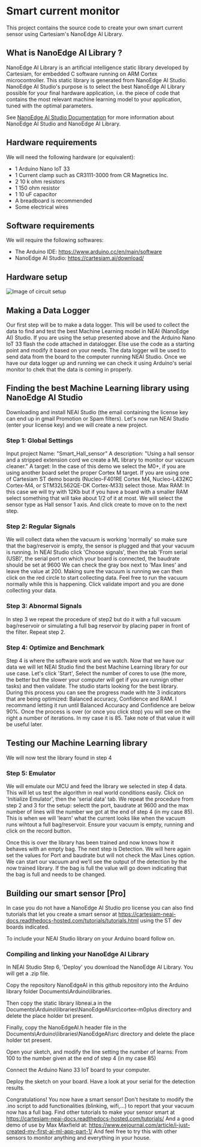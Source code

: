 # Smart current monitor
This project contains the source code to create your own smart current sensor using Cartesiam's NanoEdge AI Library.

## What is NanoEdge AI Library ?
NanoEdge AI Library is an artificial intelligence static library developed by Cartesiam, for embedded C software running on ARM Cortex microcontroller. This static library is generated from NanoEdge AI Studio. 
NanoEdge AI Studio's purpose is to select the best NanoEdge AI Library possible for your final hardware application, i.e. the piece of code that contains the most relevant machine learning model to your application, tuned with the optimal parameters.

See [NanoEdge AI Studio Documentation](https://cartesiam-neai-docs.readthedocs-hosted.com/) for more information about NanoEdge AI Studio and NanoEdge AI Library.

## Hardware requirements
We will need the following hardware (or equivalent):
  * 1 Arduino Nano IoT 33
  * 1 Current clamp such as CR3111-3000 from CR Magnetics Inc.
  * 2 10 k ohm resistors
  * 1 150 ohm resistor
  * 1 10 uF capacitor
  * A breadboard is recommended
  * Some electrical wires
  
## Software requirements
We will require the following softwares:
  * The Arduino IDE: https://www.arduino.cc/en/main/software
  * NanoEdge AI Studio: https://cartesiam.ai/download/
  
## Hardware setup
![Image of circuit setup](https://cartesiam-neai-docs.readthedocs-hosted.com/_images/pince_amp_bb2.png)

## Making a Data Logger
Our first step will be to make a data logger. This will be used to collect the data to find and test the best Machine Learning model in NEAI (NanoEdge AI) Studio.
If you are using the setup presented above and the Arduino Nano IoT 33 flash the code attached in datalogger.
Else use the code as a starting point and modify it based on your needs.
The data logger will be used to send data from the board to the computer running NEAI Studio. 
Once we have our data logger up and running we can check it using Arduino's serial monitor to chek that the data is coming in properly.


## Finding the best Machine Learning library using NanoEdge AI Studio
Downloading and install NEAI Studio (the email containing the license key can end up in gmail Promotion or Spam filters).
Let's now run NEAI Studio (enter your license key) and we will create a new project. 
### Step 1: Global Settings
Input project Name: "Smart_Hall_sensor"
A description: "Using a hall sensor and a stripped extension cord we create a ML library to monitor our vacuum cleaner."
A target: In the case of this demo we select the M0+, if you are using another board selet the proper Cortex M target. If you are using one of Cartesiam ST demo boards (Nucleo-F401RE Cortex M4, Nucleo-L432KC Cortex-M4, or STM32L562QE-DK Cortex-M33) select those.
Max RAM: In this case we will try with 12Kb but if you have a board with a smaller RAM select something that will take about 1/2 of it at most. 
We will select the sensor type as Hall sensor 1 axis.
And click create to move on to the next step.

### Step 2: Regular Signals
We will collect data when the vacuum is working 'normally' so make sure that the bag/reservoir is empty, the sensor is plugged and that your vacuum is running.
In NEAI Studio click 'Choose signals', 
then the tab 'From serial (USB)', 
the serial port on which your board is connected,
the baudrate should be set at 9600 
We can check the gray box next to 'Max lines' and leave the value at 200. 
Making sure the vacuum is running we can then click on the red circle to start collecting data. Feel free to run the vacuum normally while this is happening.
Click validate import and you are done collecting your data.

### Step 3: Abnormal Signals
In step 3 we repeat the procedure of step2 but do it with a full vacuum bag/reservoir or simulating a full bag reservoir by placing paper in front of the filter.
Repeat step 2.

### Step 4: Optimize and Benchmark
Step 4 is where the software work and we watch. 
Now that we have our data we will let NEAI Studio find the best Machine Learning library for our use case. 
Let's click 'Start', Select the number of cores to use (the more, the better but the slower your computer will get if you are runnign other tasks) and then validate.
The studio starts looking for the best library. During this process you can see the progress made with hte 3 indicators that are being optimized: Balanced accuracy, Confidence and RAM. I recommand letting it run until Balanced Accuracy and Confidence are below 90%. Once the process is over (or once you click stop) you will see on the right a number of iterations. In my case it is 85. Take note of that value it will be useful later.


## Testing our Machine Learning library
We will now test the library found in step 4
### Step 5: Emulator
We will emulate our MCU and feed the library we selected in step 4 data. This will let us test the algorithm in real world conditions easily. 
Click on 'Initialize Emulator', then the 'serial data' tab.
We repeat the procedure from step 2 and 3 for the setup: selectt the port, baudrate at 9600 and the max number of lines will the number we got at the end of step 4 (in my case 85). 
This is when we will 'learn' what the current looks like when the vacuum runs wihtout a full bag/reservoir. Ensure your vacuum is empty, running and click on the record button. 

Once this is over the library has been trained and now knows how it behaves with an empty bag. 
The next step is Detection. We will here again set the values for Port and baudrate but will not check the Max Lines option. 
We can start our vacuum and we'll see the output of the detection by the now trained library. If the bag is full the value will go down indicating that the bag is full and needs to be changed. 

## Building our smart sensor [Pro]
In case you do not have a NanoEdge AI Studio pro license you can also find tutorials that let you create a smart sensor at https://cartesiam-neai-docs.readthedocs-hosted.com/tutorials/tutorials.html using the ST dev boards indicated.

To include your NEAI Studio library on your Arduino board follow on. 

### Compiling and linking your NanoEdge AI Library
In NEAI Studio Step 6, 'Deploy' you download the NanoEdge AI Library. You will get a .zip file.

Copy the repository NanoEdgeAI in this github repository into the Arduino library folder Documents\Arduino\libraries.

Then copy the static library libneai.a in the Documents\Arduino\libraries\NanoEdgeAI\src\cortex-m0plus directory and delete the place holder txt present.

Finally, copy the NanoEdgeAI.h header file in the Documents\Arduino\libraries\NanoEdgeAI\src directory and delete the place holder txt present.

Open your sketch, and modify the line setting the number of learns:
From 100 to the number given at the end of step 4 (in my case 85)

Connect the Arduino Nano 33 IoT board to your computer.

Deploy the sketch on your board. Have a look at your serial for the detection results.

Congratulations! You now have a smart sensor! Don't hesitate to modify the .ino script to add functionalities (blinking, wifi,...) to report that your vacuum now has a full bag.
Find other tutorials to make your sensor smart at https://cartesiam-neai-docs.readthedocs-hosted.com/tutorials/
And a good demo of use by Max Maxfield at: https://www.eejournal.com/article/i-just-created-my-first-ai-ml-app-part-1/
And feel free to try this with other sensors to monitor anything and everything in your house.
